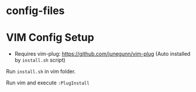 # config-files

# VIM Config Setup

* Requires vim-plug: https://github.com/junegunn/vim-plug (Auto installed by `install.sh` script)

Run `install.sh` in vim folder.

Run vim and execute `:PlugInstall`


